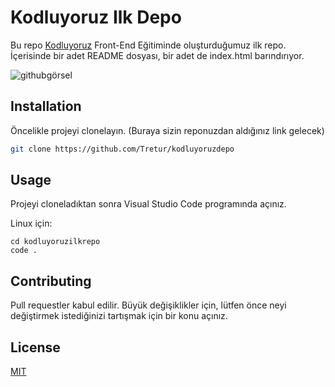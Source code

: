 # Kodluyoruz Ilk Depo

Bu repo [Kodluyoruz](https://www.kodluyoruz.org) Front-End Eğitiminde oluşturduğumuz ilk repo. İçerisinde bir adet README dosyası, bir adet de index.html barındırıyor.

![githubgörsel](https://lh3.googleusercontent.com/ryBjAUQUHfqnkhEDbW_sZ9ZCuUm_trHc-5LIFG3tu8B7uZEpOrCZWBpBlRVMUQSmNqjt7G0=s170)


## Installation

Öncelikle projeyi clonelayın. (Buraya sizin reponuzdan aldığınız link gelecek)

```bash
git clone https://github.com/Tretur/kodluyoruzdepo
```


## Usage

Projeyi cloneladıktan sonra Visual Studio Code programında açınız.

Linux için:
```linux
cd kodluyoruzilkrepo
code .
```


## Contributing
Pull requestler kabul edilir. Büyük değişiklikler için, lütfen önce neyi değiştirmek istediğinizi tartışmak için bir konu açınız.


## License
[MIT](https://choosealicense.com/licenses/mit/)


